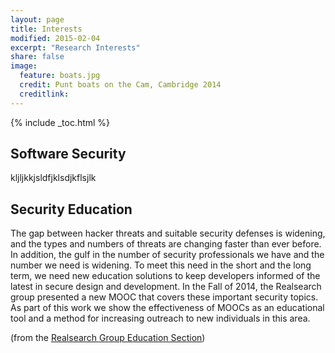 ```yaml
---
layout: page
title: Interests
modified: 2015-02-04
excerpt: "Research Interests"
share: false
image:
  feature: boats.jpg
  credit: Punt boats on the Cam, Cambridge 2014
  creditlink:
---
```


{% include _toc.html %}

## Software Security

kljljkkjsldfjklsdjkflsjlk

## Security Education

The gap between hacker threats and suitable security defenses is widening, and the types and numbers of threats are changing faster than ever before. In addition, the gulf in the number of security professionals we have and the number we need is widening. To meet this need in the short and the long term, we need new education solutions to keep developers informed of the latest in secure design and development. In the Fall of 2014, the Realsearch group presented a new MOOC that covers these important security topics. As part of this work we show the effectiveness of MOOCs as an educational tool and a method for increasing outreach to new individuals in this area.

(from the [Realsearch Group Education Section](http://www.realsearchgroup.org/realsearch/education/))